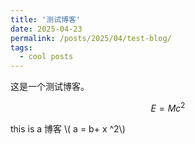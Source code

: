 ```yaml
---
title: '测试博客'
date: 2025-04-23
permalink: /posts/2025/04/test-blog/
tags:
  - cool posts
---
```


这是一个测试博客。

$$
E=Mc^2
$$

this is a 博客 \\( a = b+ x ^2\\)